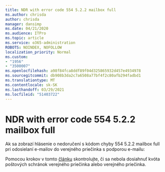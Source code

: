 ```yaml
---
title: NDR with error code 554 5.2.2 mailbox full
ms.author: chrisda
author: chrisda
manager: dansimp
ms.date: 04/21/2020
ms.audience: ITPro
ms.topic: article
ms.service: o365-administration
ROBOTS: NOINDEX, NOFOLLOW
localization_priority: Normal
ms.custom:
- "1956"
- "3500007"
ms.openlocfilehash: a98f84fca8ddf89f04d325865932d457e4934978
ms.sourcegitcommit: db908b3da2c7a6508a77bf4f2c80afb294fadbd1
ms.translationtype: MT
ms.contentlocale: sk-SK
ms.lasthandoff: 03/29/2021
ms.locfileid: "51403722"
---
```

# <a name="ndr-with-error-code-554-522-mailbox-full"></a>NDR with error code 554 5.2.2 mailbox full

Ak sa zobrazí hlásenie o nedoručení s kódom chyby 554 5.2.2 mailbox full pri odosielaní e-mailov do verejného priečinka s podporou e-mailu:  

Pomocou krokov v tomto [článku](https://aka.ms/554522) skontrolujte, či sa nebola dosiahnuť kvóta poštových schránok verejného priečinka alebo verejného priečinka.
